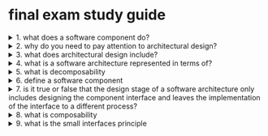 #  final exam study guide

<details>
<summary>1.  what does a software component do?</summary>
encapsulates a subset of the system's functionality and or data, restricts access to that subset via an explicitly defined interface, and embodies principles of encapsulation, modularity, and abstraction.  plus composability, reusability, evolvability.
</details>

<details>
<summary>2.  why do you need to pay attention to architectural design?</summary>
to create a reliable, secure, and efficient product.
</details>

<details>
<summary>3.  what does architectural design include?</summary>
its overall organization, how the software is decomposed into components, the server organization, the technologies that you use to build the software.
</details>

<details>
<summary>4.  what is a software architecture represented in terms of?</summary>
</details>

<details>
<summary>5.  what is decomposability</summary>
a design concept that decomposes complex systems into subsystems.
</details>

<details>
<summary>6.  define a software component</summary>
a collection of one or more services that may be used by other components.
</details>

<details>
<summary>7.  is it true or false that the design stage of a software architecture only includes designing the component interface and leaves the implementation of the interface to a different process?</summary>
true
</details>

<details>
<summary>8.  what is composability</summary>
a design concept.  build software elements so that they may be freely combined with others to produce new software.
</details>

<details>
<summary>9.  what is the small interfaces principle</summary>
if two modules communicate, they exchange as little information as possible.
</details>

